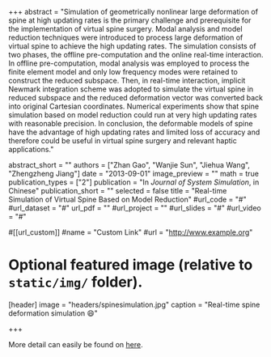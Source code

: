 +++
abstract = "Simulation of geometrically nonlinear large deformation of spine at high updating rates is the primary challenge and prerequisite for the implementation of virtual spine surgery. Modal analysis and model reduction techniques were introduced to process large deformation of virtual spine to achieve the high updating rates. The simulation consists of two phases, the offline pre-computation and the online real-time interaction. In offline pre-computation, modal analysis was employed to process the finite element model and only low frequency modes were retained to construct the reduced subspace. Then, in real-time interaction, implicit Newmark integration scheme was adopted to simulate the virtual spine in reduced subspace and the reduced deformation vector was converted back into original Cartesian coordinates. Numerical experiments show that spine simulation based on model reduction could run at very high updating rates with reasonable precision. In conclusion, the deformable models of spine have the advantage of high updating rates and limited loss of accuracy and therefore could be useful in virtual spine surgery and relevant haptic applications."

abstract_short = ""
authors = ["Zhan Gao", "Wanjie Sun", "Jiehua Wang", "Zhengzheng Jiang"]
date = "2013-09-01"
image_preview = ""
math = true
publication_types = ["2"]
publication = "In *Journal of System Simulation*, in Chinese"
publication_short = ""
selected = false
title = "Real-time Simulation of Virtual Spine Based on Model Reduction"
#url_code = "#"
#url_dataset = "#"
url_pdf = ""
#url_project = ""
#url_slides = "#"
#url_video = "#"

#[[url_custom]]
#name = "Custom Link"
#url = "http://www.example.org"

# Optional featured image (relative to `static/img/` folder).
[header]
image = "headers/spinesimulation.jpg"
caption = "Real-time spine deformation simulation :smile:"

+++

More detail can easily be found on <a href="http://kns.cnki.net/KCMS/detail/detail.aspx?dbcode=CJFQ&dbname=CJFD2013&filename=XTFZ201309007&uid=WEEvREcwSlJHSldRa1FhcEE0NXdoZ1F0S3NqSnliS2piTDdTZlJwQVoyMD0=$9A4hF_YAuvQ5obgVAqNKPCYcEjKensW4ggI8Fm4gTkoUKaID8j8gFw!!&v=MjcwNDBGckNVUkwyZllPZHJGQ25uVjd2S1BUbk5kTEc0SDlMTXBvOUZZNFI4ZVgxTHV4WVM3RGgxVDNxVHJXTTE=">here</a>.
